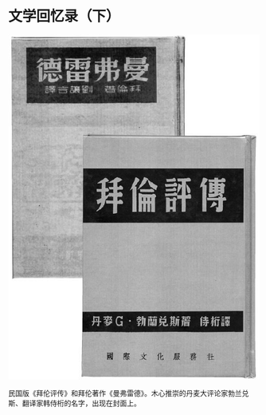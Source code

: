    

# 文学回忆录（下）

   

![](/木心全集（典藏套装十六册）/images/00165.jpeg)

民国版《拜伦评传》和拜伦著作《曼弗雷德》。木心推崇的丹麦大评论家勃兰兑斯、翻译家韩侍桁的名字，出现在封面上。